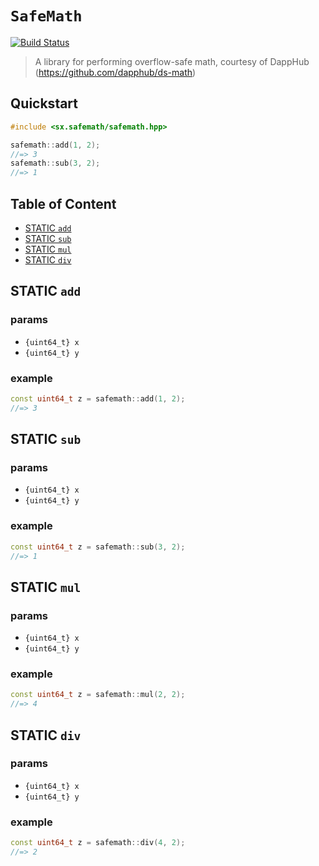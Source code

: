 # **`SafeMath`**

[![Build Status](https://travis-ci.org/stableex/sx.safemath.svg?branch=master)](https://travis-ci.org/stableex/sx.safemath)

> A library for performing overflow-safe math, courtesy of DappHub (https://github.com/dapphub/ds-math)

## Quickstart

```c++
#include <sx.safemath/safemath.hpp>

safemath::add(1, 2);
//=> 3
safemath::sub(3, 2);
//=> 1
```

## Table of Content

- [STATIC `add`](#static-add)
- [STATIC `sub`](#static-sub)
- [STATIC `mul`](#static-mul)
- [STATIC `div`](#static-div)

## STATIC `add`

### params

- `{uint64_t} x`
- `{uint64_t} y`

### example

```c++
const uint64_t z = safemath::add(1, 2);
//=> 3
```

## STATIC `sub`

### params

- `{uint64_t} x`
- `{uint64_t} y`

### example

```c++
const uint64_t z = safemath::sub(3, 2);
//=> 1
```

## STATIC `mul`

### params

- `{uint64_t} x`
- `{uint64_t} y`

### example

```c++
const uint64_t z = safemath::mul(2, 2);
//=> 4
```

## STATIC `div`

### params

- `{uint64_t} x`
- `{uint64_t} y`

### example

```c++
const uint64_t z = safemath::div(4, 2);
//=> 2
```
